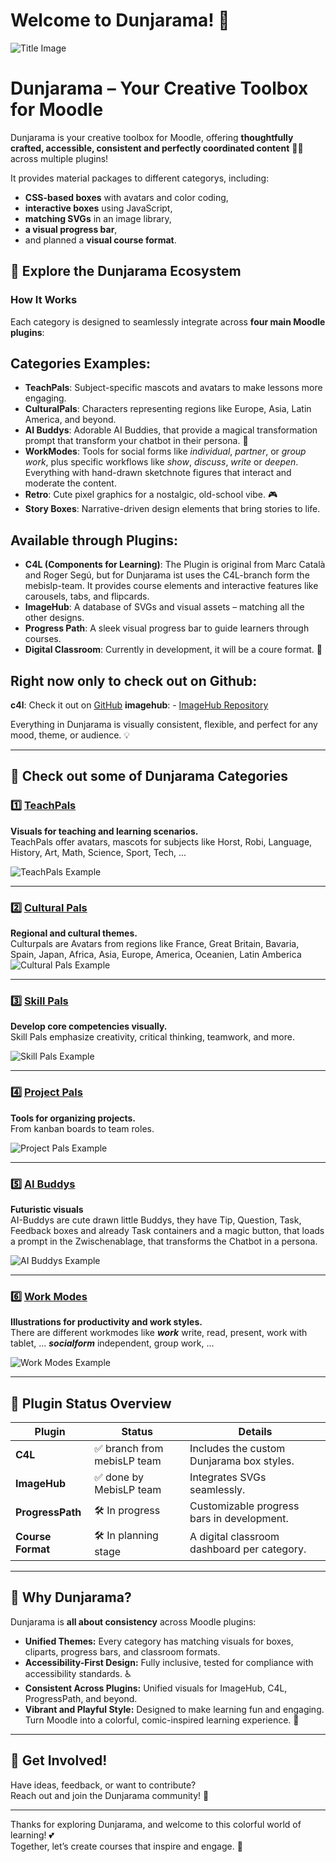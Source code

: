 # Welcome to Dunjarama! 🎉

![Title Image](https://assets.codepen.io/7398902/readme.png)

# Dunjarama – Your Creative Toolbox for Moodle

Dunjarama is your creative toolbox for Moodle, offering **thoughtfully crafted, accessible, consistent and perfectly coordinated content** 💖🎨  across multiple plugins!

It provides material packages to different categorys, including:  
- **CSS-based boxes** with avatars and color coding,  
- **interactive boxes** using JavaScript,  
- **matching SVGs** in an image library,  
- **a visual progress bar**,  
- and planned a **visual course format**.  

## 🚀 Explore the Dunjarama Ecosystem

### How It Works  
Each category is designed to seamlessly integrate across **four main Moodle plugins**:

## Categories Examples:
- **TeachPals**: Subject-specific mascots and avatars to make lessons more engaging.  
- **CulturalPals**: Characters representing regions like Europe, Asia, Latin America, and beyond.  
- **AI Buddys**: Adorable AI Buddies, that provide a magical transformation prompt that transform your chatbot in their persona. 🤖  
- **WorkModes**: Tools for social forms like *individual*, *partner*, or *group work*, plus specific workflows like *show*, *discuss*, *write* or *deepen*. Everything with hand-drawn sketchnote figures that interact and moderate the content. 
- **Retro**: Cute pixel graphics for a nostalgic, old-school vibe. 🎮  
- **Story Boxes**: Narrative-driven design elements that bring stories to life.

## Available through Plugins:
- **C4L (Components for Learning)**: The Plugin is original from Marc Català and Roger Segú, but for Dunjarama ist uses the C4L-branch form the mebislp-team. It provides course elements and interactive features like carousels, tabs, and flipcards.  
- **ImageHub**: A database of SVGs and visual assets – matching all the other designs.  
- **Progress Path**: A sleek visual progress bar to guide learners through courses.  
- **Digital Classroom**: Currently in development, it will be a coure format. 🚀  

## Right now only to check out on Github: 
**c4l**: Check it out on [GitHub](https://github.com/mebis-lp/moodle-tiny_c4l)
**imagehub**: - [ImageHub Repository](https://github.com/mebis-lp/moodle-repository_imagehub)


Everything in Dunjarama is visually consistent, flexible, and perfect for any mood, theme, or audience. 💡

---


## 🌈 Check out some of Dunjarama Categories

### 1️⃣ [TeachPals](https://github.com/FrauSpeckner/Dunjarama_TeachPals)  
**Visuals for teaching and learning scenarios.**  
TeachPals offer avatars, mascots for subjects like Horst, Robi, Language, History, Art, Math, Science, Sport, Tech, ...

![TeachPals Example](#) <!-- Add a TeachPals example image here -->

---

### 2️⃣ [Cultural Pals](https://github.com/FrauSpeckner/Dunjarama_CulturalPals)  
**Regional and cultural themes.**  
Culturpals are Avatars from regions like France, Great Britain, Bavaria, Spain, Japan, Africa, Asia, Europe, America, Oceanien, Latin Amberica
![Cultural Pals Example](#) <!-- Add a Cultural Pals example image here -->

---

### 3️⃣ [Skill Pals](https://github.com/FrauSpeckner/Dunjarama_SkillPals)  
**Develop core competencies visually.**  
Skill Pals emphasize creativity, critical thinking, teamwork, and more.

![Skill Pals Example](#) <!-- Add a Skill Pals example image here -->

---

### 4️⃣ [Project Pals](https://github.com/FrauSpeckner/Dunjarama_ProjectPals)  
**Tools for organizing projects.**  
From kanban boards to team roles.

![Project Pals Example](#) <!-- Add a Project Pals example image here -->

---

### 5️⃣ [AI Buddys](https://github.com/FrauSpeckner/Dunjarama_AIBuddys)  
**Futuristic visuals**  
AI-Buddys are cute drawn little Buddys, they have Tip, Question, Task, Feedback boxes and already Task containers and a magic button, that loads a prompt in the Zwischenablage, that transforms the Chatbot in a persona. 

![AI Buddys Example](#) <!-- Add an AI Buddys example image here -->

---

### 6️⃣ [Work Modes](https://github.com/FrauSpeckner/Dunjarama_WorkModes)  
**Illustrations for productivity and work styles.**  
There are different workmodes like 
***work*** write, read, present, work with tablet, ... 
***socialform*** independent, group work, ...

![Work Modes Example](#) <!-- Add a Work Modes example image here -->

---

## 🔧 Plugin Status Overview

| Plugin          | Status                     | Details                                      |
|------------------|----------------------------|----------------------------------------------|
| **C4L**         | ✅ branch from mebisLP team     | Includes the custom Dunjarama box styles.       |
| **ImageHub**     | ✅ done by MebisLP team    | Integrates SVGs seamlessly.    |
| **ProgressPath** | 🛠️ In progress            | Customizable progress bars in development.  |
| **Course Format**| 🛠️ In planning stage      | A digital classroom dashboard per category. |


---

## 🌟 Why Dunjarama?  
Dunjarama is **all about consistency** across Moodle plugins:
- **Unified Themes:** Every category has matching visuals for boxes, cliparts, progress bars, and classroom formats.  
- **Accessibility-First Design:** Fully inclusive, tested for compliance with accessibility standards. ♿
-  **Consistent Across Plugins:** Unified visuals for ImageHub, C4L, ProgressPath, and beyond.  
- **Vibrant and Playful Style:** Designed to make learning fun and engaging. Turn Moodle into a colorful, comic-inspired learning experience. 🎨  

---

## 🤝 Get Involved!

Have ideas, feedback, or want to contribute?  
Reach out and join the Dunjarama community! 💬  
 
---

Thanks for exploring Dunjarama, and welcome to this colorful world of learning! 💕  
Together, let’s create courses that inspire and engage. 🎨

